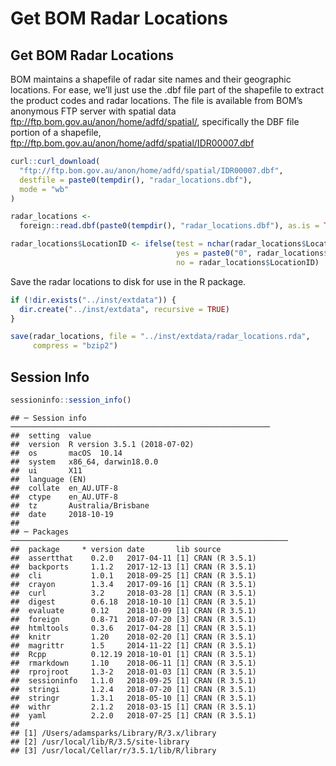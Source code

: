 Get BOM Radar Locations
================

## Get BOM Radar Locations

BOM maintains a shapefile of radar site names and their geographic
locations. For ease, we’ll just use the .dbf file part of the shapefile
to extract the product codes and radar locations. The file is available
from BOM’s anonymous FTP server with spatial data
<ftp://ftp.bom.gov.au/anon/home/adfd/spatial/>, specifically the DBF
file portion of a shapefile,
<ftp://ftp.bom.gov.au/anon/home/adfd/spatial/IDR00007.dbf>

``` r
curl::curl_download(
  "ftp://ftp.bom.gov.au/anon/home/adfd/spatial/IDR00007.dbf",
  destfile = paste0(tempdir(), "radar_locations.dbf"),
  mode = "wb"
)

radar_locations <-
  foreign::read.dbf(paste0(tempdir(), "radar_locations.dbf"), as.is = TRUE)

radar_locations$LocationID <- ifelse(test = nchar(radar_locations$LocationID) == 1, 
                                     yes = paste0("0", radar_locations$LocationID), 
                                     no = radar_locations$LocationID)
```

Save the radar locations to disk for use in the R package.

``` r
if (!dir.exists("../inst/extdata")) {
  dir.create("../inst/extdata", recursive = TRUE)
}

save(radar_locations, file = "../inst/extdata/radar_locations.rda",
     compress = "bzip2")
```

## Session Info

``` r
sessioninfo::session_info()
```

    ## ─ Session info ──────────────────────────────────────────────────────────
    ##  setting  value                       
    ##  version  R version 3.5.1 (2018-07-02)
    ##  os       macOS  10.14                
    ##  system   x86_64, darwin18.0.0        
    ##  ui       X11                         
    ##  language (EN)                        
    ##  collate  en_AU.UTF-8                 
    ##  ctype    en_AU.UTF-8                 
    ##  tz       Australia/Brisbane          
    ##  date     2018-10-19                  
    ## 
    ## ─ Packages ──────────────────────────────────────────────────────────────
    ##  package     * version date       lib source        
    ##  assertthat    0.2.0   2017-04-11 [1] CRAN (R 3.5.1)
    ##  backports     1.1.2   2017-12-13 [1] CRAN (R 3.5.1)
    ##  cli           1.0.1   2018-09-25 [1] CRAN (R 3.5.1)
    ##  crayon        1.3.4   2017-09-16 [1] CRAN (R 3.5.1)
    ##  curl          3.2     2018-03-28 [1] CRAN (R 3.5.1)
    ##  digest        0.6.18  2018-10-10 [1] CRAN (R 3.5.1)
    ##  evaluate      0.12    2018-10-09 [1] CRAN (R 3.5.1)
    ##  foreign       0.8-71  2018-07-20 [3] CRAN (R 3.5.1)
    ##  htmltools     0.3.6   2017-04-28 [1] CRAN (R 3.5.1)
    ##  knitr         1.20    2018-02-20 [1] CRAN (R 3.5.1)
    ##  magrittr      1.5     2014-11-22 [1] CRAN (R 3.5.1)
    ##  Rcpp          0.12.19 2018-10-01 [1] CRAN (R 3.5.1)
    ##  rmarkdown     1.10    2018-06-11 [1] CRAN (R 3.5.1)
    ##  rprojroot     1.3-2   2018-01-03 [1] CRAN (R 3.5.1)
    ##  sessioninfo   1.1.0   2018-09-25 [1] CRAN (R 3.5.1)
    ##  stringi       1.2.4   2018-07-20 [1] CRAN (R 3.5.1)
    ##  stringr       1.3.1   2018-05-10 [1] CRAN (R 3.5.1)
    ##  withr         2.1.2   2018-03-15 [1] CRAN (R 3.5.1)
    ##  yaml          2.2.0   2018-07-25 [1] CRAN (R 3.5.1)
    ## 
    ## [1] /Users/adamsparks/Library/R/3.x/library
    ## [2] /usr/local/lib/R/3.5/site-library
    ## [3] /usr/local/Cellar/r/3.5.1/lib/R/library
